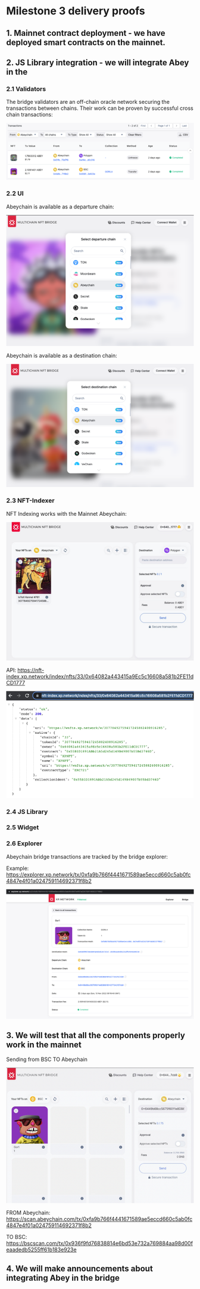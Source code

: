 # Milestone 3 delivery proofs

## 1. Mainnet contract deployment - we have deployed smart contracts on the mainnet.

## 2. JS Library integration - we will integrate Abey in the

### 2.1 Validators

The bridge validators are an off-chain oracle network securing the transactions between chains. Their work can be proven by successful cross chain transactions:

<center>

![Explorer](./assets/AbeyChainExplorer.png)

</center>

### 2.2 UI

Abeychain is available as a departure chain:

<center>

![Departure](./assets/departure.png)

</center>


Abeychain is available as a destination chain:

<center>

![Destination](./assets/destination.png)

</center>

### 2.3 NFT-Indexer

NFT Indexing works with the Mainnet Abeychain:

<center>

![Indexing](./assets/nft-indexing.jpg)

</center>

API: https://nft-index.xp.network/index/nfts/33/0x64082a443415a9Ec5c16608a581b2FE11dCD1777

<center>

![API](./assets/nft-index-api.png)

</center>

### 2.4 JS Library



### 2.5 Widget



### 2.6 Explorer

Abeychain bridge transactions are tracked by the bridge explorer:

Example: https://explorer.xp.network/tx/0xfa9b766f4441671589ae5eccd660c5ab0fc4847e4f01a024759114692371f8b2

<center>

![Explorer](./assets/Explorer.png)

</center>

## 3. We will test that all the components properly work in the mainnet

Sending from BSC TO Abeychain

<center>

![Explorer](./assets/BSC-Abeychain.png)

</center>


FROM Abeychain: https://scan.abeychain.com/tx/0xfa9b766f4441671589ae5eccd660c5ab0fc4847e4f01a024759114692371f8b2

TO BSC: https://bscscan.com/tx/0x936f9fd76838814e6bd53e732a769884aa98d00feaadedb5255ff61b183e923e

## 4. We will make announcements about integrating Abey in the bridge